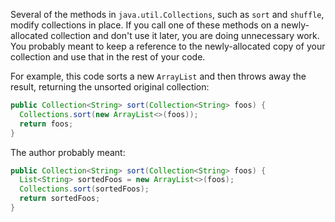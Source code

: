 Several of the methods in `java.util.Collections`, such as `sort` and `shuffle`,
modify collections in place. If you call one of these methods on a
newly-allocated collection and don't use it later, you are doing unnecessary
work. You probably meant to keep a reference to the newly-allocated copy of your
collection and use that in the rest of your code.

For example, this code sorts a new `ArrayList` and then throws away the result,
returning the unsorted original collection:

```java
public Collection<String> sort(Collection<String> foos) {
  Collections.sort(new ArrayList<>(foos));
  return foos;
}
```

The author probably meant:

```java
public Collection<String> sort(Collection<String> foos) {
  List<String> sortedFoos = new ArrayList<>(foos);
  Collections.sort(sortedFoos);
  return sortedFoos;
}
```
